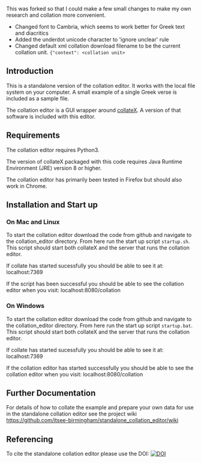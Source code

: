 This was forked so that I could make a few small changes to make my own research and collation more convenient.
- Changed font to Cambria, which seems to work better for Greek text and diacritics
- Added the underdot unicode character to 'ignore unclear' rule
- Changed default xml collation download filename to be the current collation unit. `{"context": <collation unit>`

Introduction
---
This is a standalone version of the collation editor. It works with the local file system on your computer. A small example of a single Greek verse is included as a sample file. 

The collation editor is a GUI wrapper around [collateX](https://collatex.net/). A version of that software is included with this editor.


Requirements
---
The collation editor requires Python3.

The version of collateX packaged with this code requires Java Runtime Environment (JRE) version 8 or higher.

The collation editor has primarily been tested in Firefox but should also work in Chrome.

Installation and Start up
---

### On Mac and Linux

To start the collation editor download the code from github and navigate to the collation_editor directory. From here run the start up script `startup.sh`. This script should start both collateX and the server that runs the collation editor.

If collate has started sucessfully you should be able to see it at:
localhost:7369

If the script has been successful you should be able to see the collation editor when you visit:
localhost:8080/collation

### On Windows

To start the collation editor download the code from github  and navigate to the collation_editor directory. From here run the start up script `startup.bat`. This script should start both collateX and the server that runs the collation editor.

If collate has started sucessfully you should be able to see it at:
localhost:7369

If the collation editor has started successfully you should be able to see the collation editor when you visit:
localhost:8080/collation

Further Documentation
---
For details of how to collate the example and prepare your own data for use in the standalone collation editor see the project wiki https://github.com/itsee-birmingham/standalone_collation_editor/wiki

Referencing
---

To cite the standalone collation editor please use the DOI: [![DOI](https://zenodo.org/badge/142014378.svg)](https://zenodo.org/badge/latestdoi/142014378)
